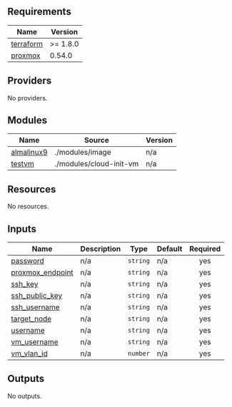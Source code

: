 <!-- BEGINNING OF PRE-COMMIT-TERRAFORM DOCS HOOK -->
## Requirements

| Name | Version |
|------|---------|
| <a name="requirement_terraform"></a> [terraform](#requirement\_terraform) | >= 1.8.0 |
| <a name="requirement_proxmox"></a> [proxmox](#requirement\_proxmox) | 0.54.0 |

## Providers

No providers.

## Modules

| Name | Source | Version |
|------|--------|---------|
| <a name="module_almalinux9"></a> [almalinux9](#module\_almalinux9) | ./modules/image | n/a |
| <a name="module_testvm"></a> [testvm](#module\_testvm) | ./modules/cloud-init-vm | n/a |

## Resources

No resources.

## Inputs

| Name | Description | Type | Default | Required |
|------|-------------|------|---------|:--------:|
| <a name="input_password"></a> [password](#input\_password) | n/a | `string` | n/a | yes |
| <a name="input_proxmox_endpoint"></a> [proxmox\_endpoint](#input\_proxmox\_endpoint) | n/a | `string` | n/a | yes |
| <a name="input_ssh_key"></a> [ssh\_key](#input\_ssh\_key) | n/a | `string` | n/a | yes |
| <a name="input_ssh_public_key"></a> [ssh\_public\_key](#input\_ssh\_public\_key) | n/a | `string` | n/a | yes |
| <a name="input_ssh_username"></a> [ssh\_username](#input\_ssh\_username) | n/a | `string` | n/a | yes |
| <a name="input_target_node"></a> [target\_node](#input\_target\_node) | n/a | `string` | n/a | yes |
| <a name="input_username"></a> [username](#input\_username) | n/a | `string` | n/a | yes |
| <a name="input_vm_username"></a> [vm\_username](#input\_vm\_username) | n/a | `string` | n/a | yes |
| <a name="input_vm_vlan_id"></a> [vm\_vlan\_id](#input\_vm\_vlan\_id) | n/a | `number` | n/a | yes |

## Outputs

No outputs.
<!-- END OF PRE-COMMIT-TERRAFORM DOCS HOOK -->
